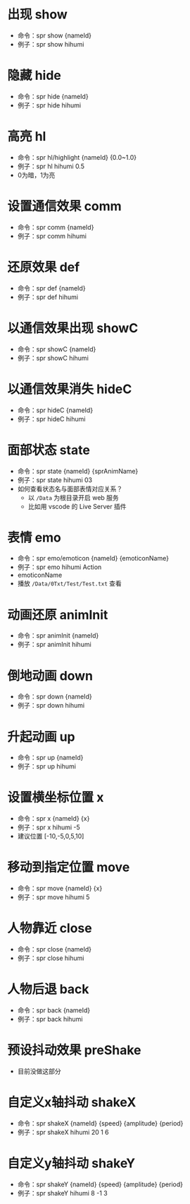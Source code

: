 # 出现 show 
- 命令：spr show {nameId}
- 例子：spr show hihumi

# 隐藏 hide
- 命令：spr hide {nameId}
- 例子：spr hide hihumi

# 高亮 hl
- 命令：spr hl/highlight {nameId} {0.0~1.0}
- 例子：spr hl hihumi 0.5
- 0为暗，1为亮

# 设置通信效果 comm
- 命令：spr comm {nameId}
- 例子：spr comm hihumi

# 还原效果 def
- 命令：spr def {nameId}
- 例子：spr def hihumi

# 以通信效果出现 showC
- 命令：spr showC {nameId}
- 例子：spr showC hihumi

# 以通信效果消失 hideC
- 命令：spr hideC {nameId}
- 例子：spr hideC hihumi


# 面部状态 state
- 命令：spr state {nameId} {sprAnimName}
- 例子：spr state hihumi 03
- 如何查看状态名与面部表情对应关系？
  - 以 `/Data` 为根目录开启 web 服务
  - 比如用 vscode 的 Live Server 插件

# 表情 emo
- 命令：spr emo/emoticon {nameId} {emoticonName}
- 例子：spr emo hihumi Action
- emoticonName 
- 播放 `/Data/0Txt/Test/Test.txt` 查看

# 动画还原 animInit 
- 命令：spr animInit {nameId}
- 例子：spr animInit hihumi

# 倒地动画 down
- 命令：spr down {nameId}
- 例子：spr down hihumi

# 升起动画 up
- 命令：spr up {nameId}
- 例子：spr up hihumi

# 设置横坐标位置 x
- 命令：spr x {nameId} {x}
- 例子：spr x hihumi -5
- 建议位置 [-10,-5,0,5,10]

# 移动到指定位置 move
- 命令：spr move {nameId} {x}
- 例子：spr move hihumi 5

# 人物靠近 close
- 命令：spr close {nameId}
- 例子：spr close hihumi

# 人物后退 back
- 命令：spr back {nameId}
- 例子：spr back hihumi

# 预设抖动效果 preShake
- 目前没做这部分

# 自定义x轴抖动 shakeX
- 命令：spr shakeX {nameId} {speed} {amplitude} {period}
- 例子：spr shakeX hihumi 20 1 6

# 自定义y轴抖动 shakeY
- 命令：spr shakeY {nameId} {speed} {amplitude} {period}
- 例子：spr shakeY hihumi 8 -1 3